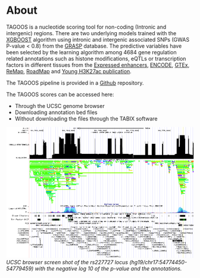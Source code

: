 # About

TAGOOS is a nucleotide scoring tool for non-coding (Intronic and intergenic) regions. There are two underlying models trained with the <a href="https://xgboost.readthedocs.io/en/latest/" target="_blank">XGBOOST</a> algorithm using intronic and intergenic associated SNPs (GWAS P-value < 0.8) from the <a href="https://grasp.nhlbi.nih.gov/Overview.aspx" target="_blank">GRASP</a> database. The predictive variables have been selected by the learning algorithm among 4684 gene regulation related annotations such as histone modifications, eQTLs or transcription factors in different tissues from the <a href="http://enhancer.binf.ku.dk/presets/" target="_blank">Expressed enhancers</a>, <a href="https://www.encodeproject.org/" target="_blank">ENCODE</a>, <a href="https://www.gtexportal.org/home/" target="_blank">GTEx</a>, <a href="http://tagc.univ-mrs.fr/remap/" target="_blank">ReMap</a>, <a href="http://www.roadmapepigenomics.org/" target="_blank">RoadMap</a> and <a href="http://www.cell.com/abstract/S0092-8674(13)01227-0" target="_blank">Young H3K27ac publication</a>.

The TAGOOS pipeline is provided in a <a href="https://github.com/aitgon/tagoos" target="_blank">Github</a> repository.

The TAGOOS scores can be accessed here:

- Through the UCSC genome browser
- Downloading annotation bed files
- Without downloading the files through the TABIX software 

![UCSC browser screenshot](../img/hgt_genome_c06_b187d0.png "Logo Title Text 1")
*UCSC browser screen shot of the rs227727 locus (hg19/chr17:54774450-54779459) with the negative log 10 of the p-value and the annotations.*

